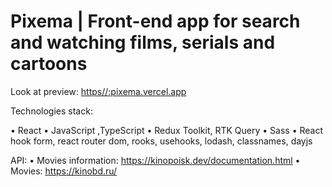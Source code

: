 # Pixema | Front-end app for search and watching films, serials and cartoons
Look at preview: [https//:pixema.vercel.app](https://pixema.vercel.app/)

Technologies stack: 

• React
• JavaScript ,TypeScript
• Redux Toolkit, RTK Query
• Sass
• React hook form, react router dom, rooks, usehooks, lodash, classnames, dayjs

API: 
• Movies information: https://kinopoisk.dev/documentation.html
• Movies: https://kinobd.ru/
